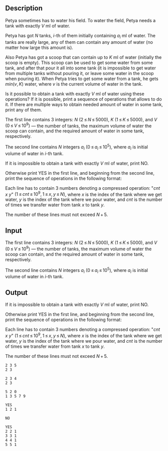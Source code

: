 ## Description

<div><p>Petya sometimes has to water his field. To water the field, Petya needs a tank with exactly <span class="tex-span"><i>V</i></span> ml of water.</p><p>Petya has got <span class="tex-span"><i>N</i></span> tanks, <span class="tex-span"><i>i</i></span>-th of them initially containing <span class="tex-span"><i>a</i><sub class="lower-index"><i>i</i></sub></span> ml of water. The tanks are really large, any of them can contain any amount of water (no matter how large this amount is).</p><p>Also Petya has got a scoop that can contain up to <span class="tex-span"><i>K</i></span> ml of water (initially the scoop is empty). This scoop can be used to get some water from some tank, and after that pour it all into some tank (it is impossible to get water from multiple tanks without pouring it, or leave some water in the scoop when pouring it). When Petya tries to get some water from a tank, he gets <span class="tex-span"><i>min</i>(<i>v</i>, <i>K</i>)</span> water, where <span class="tex-span"><i>v</i></span> is the current volume of water in the tank.</p><p>Is it possible to obtain a tank with exactly <span class="tex-span"><i>V</i></span> ml of water using these operations? If it is possible, print a sequence of operations that allows to do it. If there are multiple ways to obtain needed amount of water in some tank, print any of them.</p></div><div class="input-specification"><p>The first line contains <span class="tex-span">3</span> integers: <span class="tex-span"><i>N</i></span> <span class="tex-span">(2 ≤ <i>N</i> ≤ 5000)</span>, <span class="tex-span"><i>K</i></span> <span class="tex-span">(1 ≤ <i>K</i> ≤ 5000)</span>, and <span class="tex-span"><i>V</i></span> <span class="tex-span">(0 ≤ <i>V</i> ≤ 10<sup class="upper-index">9</sup>)</span> — the number of tanks, the maximum volume of water the scoop can contain, and the required amount of water in some tank, respectively.</p><p>The second line contains <span class="tex-span"><i>N</i></span> integers <span class="tex-span"><i>a</i><sub class="lower-index"><i>i</i></sub></span> <span class="tex-span">(0 ≤ <i>a</i><sub class="lower-index"><i>i</i></sub> ≤ 10<sup class="upper-index">5</sup>)</span>, where <span class="tex-span"><i>a</i><sub class="lower-index"><i>i</i></sub></span> is initial volume of water in <span class="tex-span"><i>i</i></span>-th tank.</p></div><div class="output-specification"><p>If it is impossible to obtain a tank with exactly <span class="tex-span"><i>V</i></span> ml of water, print <span class="tex-font-style-tt">NO</span>. </p><p>Otherwise print <span class="tex-font-style-tt">YES</span> in the first line, and beginning from the second line, print the sequence of operations in the following format: </p><p>Each line has to contain <span class="tex-span">3</span> numbers denoting a compressed operation: "<span class="tex-span"><i>cnt</i></span> <span class="tex-span"><i>x</i></span> <span class="tex-span"><i>y</i></span>" <span class="tex-span">(1 ≤ <i>cnt</i> ≤ 10<sup class="upper-index">9</sup>, 1 ≤ <i>x</i>, <i>y</i> ≤ <i>N</i>)</span>, where <span class="tex-span"><i>x</i></span> is the index of the tank where we get water, <span class="tex-span"><i>y</i></span> is the index of the tank where we pour water, and <span class="tex-span"><i>cnt</i></span> is the number of times we transfer water from tank <span class="tex-span"><i>x</i></span> to tank <span class="tex-span"><i>y</i></span>. </p><p>The number of these lines <span class="tex-font-style-bf">must not exceed <span class="tex-span"><i>N</i> + 5</span></span>.</p></div>

## Input

<p>The first line contains <span class="tex-span">3</span> integers: <span class="tex-span"><i>N</i></span> <span class="tex-span">(2 ≤ <i>N</i> ≤ 5000)</span>, <span class="tex-span"><i>K</i></span> <span class="tex-span">(1 ≤ <i>K</i> ≤ 5000)</span>, and <span class="tex-span"><i>V</i></span> <span class="tex-span">(0 ≤ <i>V</i> ≤ 10<sup class="upper-index">9</sup>)</span> — the number of tanks, the maximum volume of water the scoop can contain, and the required amount of water in some tank, respectively.</p><p>The second line contains <span class="tex-span"><i>N</i></span> integers <span class="tex-span"><i>a</i><sub class="lower-index"><i>i</i></sub></span> <span class="tex-span">(0 ≤ <i>a</i><sub class="lower-index"><i>i</i></sub> ≤ 10<sup class="upper-index">5</sup>)</span>, where <span class="tex-span"><i>a</i><sub class="lower-index"><i>i</i></sub></span> is initial volume of water in <span class="tex-span"><i>i</i></span>-th tank.</p>

## Output

<p>If it is impossible to obtain a tank with exactly <span class="tex-span"><i>V</i></span> ml of water, print <span class="tex-font-style-tt">NO</span>. </p><p>Otherwise print <span class="tex-font-style-tt">YES</span> in the first line, and beginning from the second line, print the sequence of operations in the following format: </p><p>Each line has to contain <span class="tex-span">3</span> numbers denoting a compressed operation: "<span class="tex-span"><i>cnt</i></span> <span class="tex-span"><i>x</i></span> <span class="tex-span"><i>y</i></span>" <span class="tex-span">(1 ≤ <i>cnt</i> ≤ 10<sup class="upper-index">9</sup>, 1 ≤ <i>x</i>, <i>y</i> ≤ <i>N</i>)</span>, where <span class="tex-span"><i>x</i></span> is the index of the tank where we get water, <span class="tex-span"><i>y</i></span> is the index of the tank where we pour water, and <span class="tex-span"><i>cnt</i></span> is the number of times we transfer water from tank <span class="tex-span"><i>x</i></span> to tank <span class="tex-span"><i>y</i></span>. </p><p>The number of these lines <span class="tex-font-style-bf">must not exceed <span class="tex-span"><i>N</i> + 5</span></span>.</p>





```input1
2 3 5
2 3

```




```input2
2 3 4
2 3

```




```input3
5 2 0
1 3 5 7 9

```




```output1
YES
1 2 1

```




```output2
NO

```




```output3
YES
2 2 1
3 3 1
4 4 1
5 5 1

```


